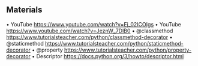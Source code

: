   ## Materials

  • YouTube https://www.youtube.com/watch?v=Ej_02ICOIgs
  • YouTube https://www.youtube.com/watch?v=JeznW_7DlB0
  • @classmethod https://www.tutorialsteacher.com/python/classmethod-decorator
  • @staticmethod https://www.tutorialsteacher.com/python/staticmethod-decorator
  • @property https://www.tutorialsteacher.com/python/property-decorator
  • Descriptor https://docs.python.org/3/howto/descriptor.html
